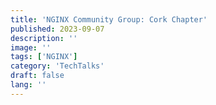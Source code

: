 ```yaml
---
title: 'NGINX Community Group: Cork Chapter'
published: 2023-09-07
description: ''
image: ''
tags: ['NGINX']
category: 'TechTalks'
draft: false 
lang: ''
---
```

